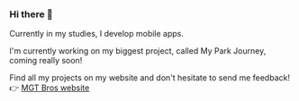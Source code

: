 ### Hi there 👋

Currently in my studies, I develop mobile apps. 

I'm currently working on my biggest project, called My Park Journey, coming really soon!  

Find all my projects on my website and don't hesitate to send me feedback!  
👉 [MGT Bros website](https://mgt-bros.com)
